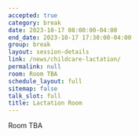 ```yaml
---
accepted: true
category: break
date: 2023-10-17 08:00:00-04:00
end_date: 2023-10-17 17:30:00-04:00
group: break
layout: session-details
link: /news/childcare-lactation/
permalink: null
room: Room TBA
schedule_layout: full
sitemap: false
talk_slot: full
title: Lactation Room
---
```


Room TBA
